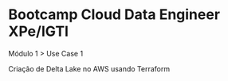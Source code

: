 # Bootcamp Cloud Data Engineer XPe/IGTI
Módulo 1 > Use Case 1

Criação de Delta Lake no AWS usando Terraform